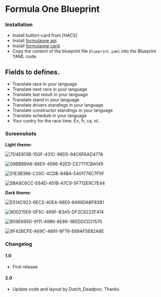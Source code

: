 # Formula One Blueprint

### Installation

- Install button-card from [HACS]
- Install [formulaone api](https://github.com/delzear/hass-formulaoneapi/).
- Install [formulaone card](https://github.com/marcokreeft87/formulaone-card/). 
- Copy the content of the blueprint file `blueprint.yaml` into the Blueprint YAML code.

 ## Fields to defines.
 - Translate race in your language
 - Translate next race in your language
 - Translate last result in your language
 - Translate stand in your language
 - Translate drivers standings in your language
 - Translate constructor standings in your language
 - Translate schedule in your language
 - Your contry for the race time. Ex, fr, ca, nl..

### Screenshots
**Light theme:**<br>

![7D4E813B-150F-431C-98D5-94C6FAAD477A](https://user-images.githubusercontent.com/83040228/202732581-8b32ac2e-be23-45f8-80a2-643c7bd79750.png)

![09BB8BA6-88E5-4586-82ED-CE7711CBA149](https://user-images.githubusercontent.com/83040228/202732589-25a051ea-4846-4d08-9d32-29aca0738f08.png)

![51E3B386-C20C-4CDB-84BA-5401776C7F5F](https://user-images.githubusercontent.com/83040228/202732594-b432fb7a-3fb9-4339-b0ee-4cfee590c14c.png)

![5BA8C6CC-E64D-451B-A7C9-5F712E9C7E44](https://user-images.githubusercontent.com/83040228/202732598-35ff4154-93c0-4376-a277-adcb46fff70e.png)

**Dark theme:**<br>

![E514C922-6EC2-40EA-96E0-8499DABF8381](https://user-images.githubusercontent.com/83040228/202732742-5bf4bdc9-c215-48b0-ab68-b20887e35144.png)

![8D0215E6-0F5C-469F-B3A5-DF2C6222F414](https://user-images.githubusercontent.com/83040228/202733047-c091158d-6513-41e3-86fb-e7c1c960749b.png)

![B59E695D-9111-49B6-8E89-3B5DDCD21570](https://user-images.githubusercontent.com/83040228/202733055-69edaa7b-e061-45b6-9ae9-271791a03758.png)

![8F42BCFE-A69C-4891-8F76-E69AF5E82A8E](https://user-images.githubusercontent.com/83040228/202733145-2643985f-a936-40e0-9331-7f60b7f641ff.png)

### Changelog
#### 1.0
- First release

#### 2.0
- Update code and layout by Dutch_Deadpoo. Thanks
